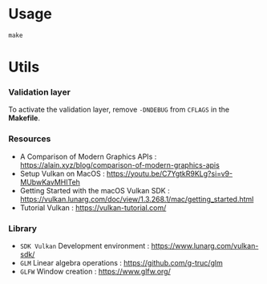 # Usage

``` shell
make
```

# Utils

### Validation layer

To activate the validation layer, remove `-DNDEBUG` from `CFLAGS` in the **Makefile**.

### Resources

- A Comparison of Modern Graphics APIs : https://alain.xyz/blog/comparison-of-modern-graphics-apis
- Setup Vulkan on MacOS : https://youtu.be/C7YgtkR9KLg?si=v9-MUbwKavMHITeh
- Getting Started with the macOS Vulkan SDK : https://vulkan.lunarg.com/doc/view/1.3.268.1/mac/getting_started.html
- Tutorial Vulkan : https://vulkan-tutorial.com/

### Library

- `SDK Vulkan` Development environment : https://www.lunarg.com/vulkan-sdk/
- `GLM` Linear algebra operations : https://github.com/g-truc/glm
- `GLFW` Window creation : https://www.glfw.org/
